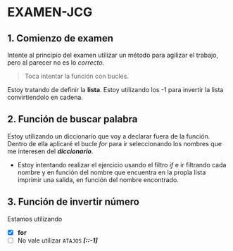 # EXAMEN-JCG
## 1. Comienzo de examen

Intente al principio del examen utilizar un método para agilizar el trabajo, pero al parecer no es lo _correcto_.

> Toca intentar la función con bucles.

Estoy tratando de definir la **lista**. Estoy utilizando los -1 para invertir la lista convirtiendolo en cadena.

## 2. Función de buscar palabra

Estoy utilizando un diccionario que voy a declarar fuera de la función. Dentro de ella aplicaré el bucle _for_
para ir seleccionando los nombres que me interesen del ***diccionario***.

- Estoy intentando realizar el ejercicio usando el filtro _if_ e ir filtrando cada nombre y en función del nombre que encuentra en la propia lista imprimir una salida, en función del nombre encontrado.

## 3. Función de invertir número

Estamos utilizando
- [x] **for**
- [ ] No vale utilizar `ATAJOS` ***[::-1]***
